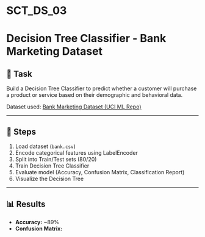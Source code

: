 # SCT_DS_03
# Decision Tree Classifier - Bank Marketing Dataset

## 📌 Task
Build a Decision Tree Classifier to predict whether a customer will purchase a product or service based on their demographic and behavioral data.

Dataset used: [Bank Marketing Dataset (UCI ML Repo)](https://archive.ics.uci.edu/ml/datasets/bank+marketing)

---

## 🚀 Steps
1. Load dataset (`bank.csv`)
2. Encode categorical features using LabelEncoder
3. Split into Train/Test sets (80/20)
4. Train Decision Tree Classifier
5. Evaluate model (Accuracy, Confusion Matrix, Classification Report)
6. Visualize the Decision Tree

---

## 📊 Results
- **Accuracy:** ~89%
- **Confusion Matrix:**

